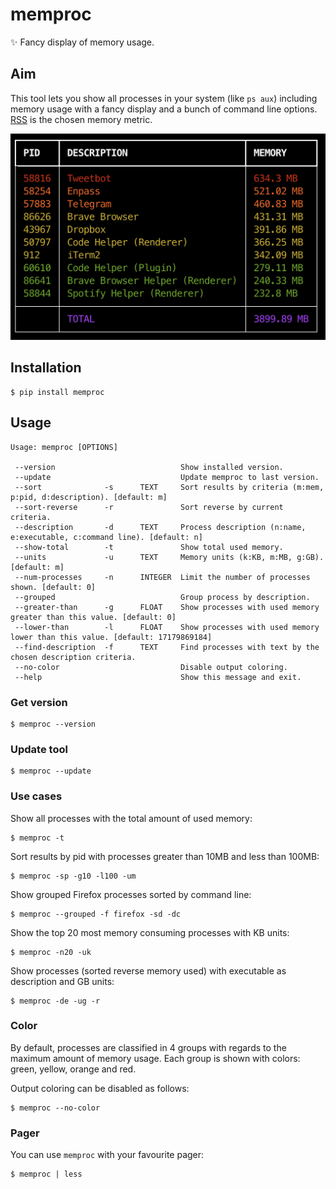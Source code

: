 # memproc

✨ Fancy display of memory usage.

## Aim

This tool lets you show all processes in your system (like `ps aux`) including memory usage with a fancy display and a bunch of command line options. [RSS](https://en.wikipedia.org/wiki/Resident_set_size) is the chosen memory metric.

![Demo](https://raw.githubusercontent.com/sdelquin/memproc/main/demo.png)

## Installation

```console
$ pip install memproc
```

## Usage

```console
Usage: memproc [OPTIONS]

 --version                            Show installed version.
 --update                             Update memproc to last version.
 --sort              -s      TEXT     Sort results by criteria (m:mem, p:pid, d:description). [default: m]
 --sort-reverse      -r               Sort reverse by current criteria.
 --description       -d      TEXT     Process description (n:name, e:executable, c:command line). [default: n]
 --show-total        -t               Show total used memory.
 --units             -u      TEXT     Memory units (k:KB, m:MB, g:GB). [default: m]
 --num-processes     -n      INTEGER  Limit the number of processes shown. [default: 0]
 --grouped                            Group process by description.
 --greater-than      -g      FLOAT    Show processes with used memory greater than this value. [default: 0]
 --lower-than        -l      FLOAT    Show processes with used memory lower than this value. [default: 17179869184]
 --find-description  -f      TEXT     Find processes with text by the chosen description criteria.
 --no-color                           Disable output coloring.
 --help                               Show this message and exit.
```

### Get version

```console
$ memproc --version
```

### Update tool

```console
$ memproc --update
```

### Use cases

Show all processes with the total amount of used memory:

```console
$ memproc -t
```

Sort results by pid with processes greater than 10MB and less than 100MB:

```console
$ memproc -sp -g10 -l100 -um
```

Show grouped Firefox processes sorted by command line:

```console
$ memproc --grouped -f firefox -sd -dc
```

Show the top 20 most memory consuming processes with KB units:

```console
$ memproc -n20 -uk
```

Show processes (sorted reverse memory used) with executable as description and GB units:

```console
$ memproc -de -ug -r
```

### Color

By default, processes are classified in 4 groups with regards to the maximum amount of memory usage. Each group is shown with colors: green, yellow, orange and red.

Output coloring can be disabled as follows:

```console
$ memproc --no-color
```

### Pager

You can use `memproc` with your favourite pager:

```console
$ memproc | less
```
